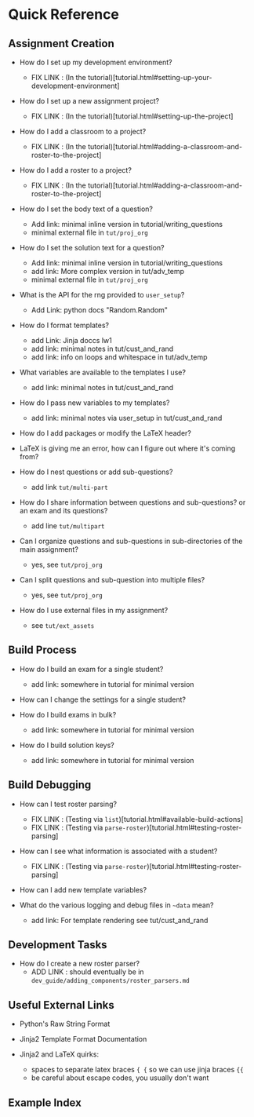 # Quick Reference

## Assignment Creation

  - How do I set up my development environment?
    - FIX LINK : (In the tutorial)[tutorial.html#setting-up-your-development-environment]

  - How do I set up a new assignment project?
    - FIX LINK : (In the tutorial)[tutorial.html#setting-up-the-project]

  - How do I add a classroom to a project?
    - FIX LINK : (In the tutorial)[tutorial.html#adding-a-classroom-and-roster-to-the-project]

  - How do I add a roster to a project?
    - FIX LINK : (In the tutorial)[tutorial.html#adding-a-classroom-and-roster-to-the-project]

  - How do I set the body text of a question?
    - Add link: minimal inline version in tutorial/writing_questions
    - minimal external file in `tut/proj_org`

  - How do I set the solution text for a question?
    - Add link: minimal inline version in tutorial/writing_questions
    - add link: More complex version in tut/adv_temp
    - minimal external file in `tut/proj_org`

  - What is the API for the rng provided to `user_setup`?
    - Add Link: python docs "Random.Random"

  - How do I format templates?
    - add Link: Jinja doccs lw1
    - add link: minimal notes in tut/cust_and_rand
    - add link: info on loops and whitespace in tut/adv_temp

  - What variables are available to the templates I use?
    - add link: minimal notes in tut/cust_and_rand

  - How do I pass new variables to my templates?
    - add link: minimal notes via user_setup in tut/cust_and_rand

  - How do I add packages or modify the LaTeX header?

  - LaTeX is giving me an error, how can I figure out where it's coming from?

  - How do I nest questions or add sub-questions?
    - add link `tut/multi-part`

  - How do I share information between questions and sub-questions? or an
    exam and its questions?
    - add line `tut/multipart`

  - Can I organize questions and sub-questions in sub-directories of the
    main assignment?
    - yes, see `tut/proj_org`

  - Can I split questions and sub-question into multiple files?
      - yes, see `tut/proj_org`

  - How do I use external files in my assignment?
    - see `tut/ext_assets`


## Build Process

  - How do I build an exam for a single student?
    - add link: somewhere in tutorial for minimal version

  - How can I change the settings for a single student?

  - How do I build exams in bulk?
    - add link: somewhere in tutorial for minimal version

  - How do I build solution keys?
    - add link: somewhere in tutorial for minimal version

## Build Debugging

  - How can I test roster parsing?
    - FIX LINK : (Testing via `list`)[tutorial.html#available-build-actions]
    - FIX LINK : (Testing via `parse-roster`)[tutorial.html#testing-roster-parsing]

  - How can I see what information is associated with a student?
    - FIX LINK : (Testing via `parse-roster`)[tutorial.html#testing-roster-parsing]

  - How can I add new template variables?

  - What do the various logging and debug files in `~data` mean?
    - add link: For template rendering see tut/cust_and_rand

## Development Tasks

  - How do I create a new roster parser?
    - ADD LINK : should eventually be in
      `dev_guide/adding_components/roster_parsers.md`

## Useful External Links

  - Python's Raw String Format

  - Jinja2 Template Format Documentation

  - Jinja2 and LaTeX quirks:
    - spaces to separate latex braces `{ {` so we can use jinja braces `{{`
    - be careful about escape codes, you usually don't want

## Example Index
